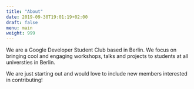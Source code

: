 ```yaml
---
title: "About"
date: 2019-09-30T19:01:19+02:00
draft: false
menu: main
weight: 999
---
```


We are a Google Developer Student Club based in Berlin. We focus on bringing
cool and engaging workshops, talks and projects to students at all universties
in Berlin.

We are just starting out and would love to include new members
interested in contributing!
